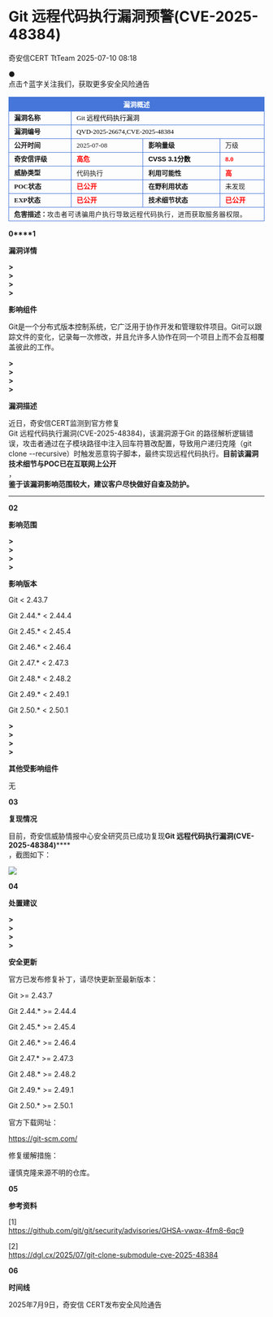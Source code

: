 #  Git 远程代码执行漏洞预警(CVE-2025-48384)  
奇安信CERT  TtTeam   2025-07-10 08:18  
  
●   
点击↑蓝字关注我们，获取更多安全风险通告  
  
  
<table><tbody><tr style="margin: 0px;padding: 0px;outline: 0px;max-width: 100%;visibility: visible;box-sizing: border-box !important;overflow-wrap: break-word !important;"><td colspan="4" data-colwidth="136,157,169,95" valign="middle" align="center" style="margin: 0px;padding: 5px 10px;outline: 0px;word-break: break-all;hyphens: auto;border: 1px solid rgb(70, 118, 217);max-width: 100%;background-color: rgb(70, 118, 217);visibility: visible;overflow-wrap: break-word !important;box-sizing: border-box !important;"><p style="margin: 0px;padding: 0px;outline: 0px;max-width: 100%;clear: both;min-height: 1em;line-height: 1em;visibility: visible;box-sizing: border-box !important;overflow-wrap: break-word !important;"><span style="margin: 0px;padding: 0px;outline: 0px;max-width: 100%;color: rgb(255, 255, 255);letter-spacing: 0px;visibility: visible;box-sizing: border-box !important;overflow-wrap: break-word !important;"><strong style="margin: 0px;padding: 0px;outline: 0px;max-width: 100%;visibility: visible;box-sizing: border-box !important;overflow-wrap: break-word !important;"><span style="margin: 0px;padding: 0px;outline: 0px;max-width: 100%;font-size: 13px;letter-spacing: 0px;visibility: visible;box-sizing: border-box !important;overflow-wrap: break-word !important;"><span leaf="">漏洞概述</span></span></strong><span leaf=""><br/></span></span></p></td></tr><tr style="margin: 0px;padding: 0px;outline: 0px;max-width: 100%;visibility: visible;box-sizing: border-box !important;overflow-wrap: break-word !important;"><td data-colwidth="136" width="136" valign="middle" align="left" style="margin: 0px;padding: 5px 10px;outline: 0px;word-break: break-all;hyphens: auto;border: 1px solid rgb(70, 118, 217);max-width: 100%;visibility: visible;overflow-wrap: break-word !important;box-sizing: border-box !important;"><p style="margin: 0px;padding: 0px;outline: 0px;max-width: 100%;clear: both;min-height: 1em;line-height: 1em;visibility: visible;box-sizing: border-box !important;overflow-wrap: break-word !important;"><span style="margin: 0px;padding: 0px;outline: 0px;max-width: 100%;font-size: 13px;letter-spacing: 0px;visibility: visible;box-sizing: border-box !important;overflow-wrap: break-word !important;"><strong style="margin: 0px;padding: 0px;outline: 0px;max-width: 100%;visibility: visible;box-sizing: border-box !important;overflow-wrap: break-word !important;"><span style="margin: 0px;padding: 0px;outline: 0px;max-width: 100%;letter-spacing: 0px;font-family: 微软雅黑, &#34;Microsoft YaHei&#34;;visibility: visible;box-sizing: border-box !important;overflow-wrap: break-word !important;"><span leaf="">漏洞名称</span></span></strong></span></p></td><td colspan="3" data-colwidth="157,169,95" valign="middle" align="left" style="margin: 0px;padding: 5px 10px;outline: 0px;word-break: break-all;hyphens: auto;border: 1px solid rgb(70, 118, 217);max-width: 100%;visibility: visible;overflow-wrap: break-word !important;box-sizing: border-box !important;"><p style="margin: 0px;padding: 0px;outline: 0px;max-width: 100%;clear: both;min-height: 1em;line-height: 1em;visibility: visible;box-sizing: border-box !important;overflow-wrap: break-word !important;"><span style="margin: 0px;padding: 0px;outline: 0px;max-width: 100%;color: rgb(0, 0, 0);font-size: 13px;caret-color: rgb(255, 0, 0);letter-spacing: 0px;font-family: 微软雅黑, &#34;Microsoft YaHei&#34;;visibility: visible;box-sizing: border-box !important;overflow-wrap: break-word !important;"><span leaf="">Git 远程代码执行漏洞</span></span></p></td></tr><tr style="margin: 0px;padding: 0px;outline: 0px;max-width: 100%;visibility: visible;box-sizing: border-box !important;overflow-wrap: break-word !important;"><td data-colwidth="136" width="136" valign="middle" align="left" style="margin: 0px;padding: 5px 10px;outline: 0px;word-break: break-all;hyphens: auto;border: 1px solid rgb(70, 118, 217);max-width: 100%;visibility: visible;overflow-wrap: break-word !important;box-sizing: border-box !important;"><p style="margin: 0px;padding: 0px;outline: 0px;max-width: 100%;clear: both;min-height: 1em;line-height: 1em;visibility: visible;box-sizing: border-box !important;overflow-wrap: break-word !important;"><span style="margin: 0px;padding: 0px;outline: 0px;max-width: 100%;font-size: 13px;letter-spacing: 0px;font-family: 微软雅黑, &#34;Microsoft YaHei&#34;;visibility: visible;box-sizing: border-box !important;overflow-wrap: break-word !important;"><strong style="margin: 0px;padding: 0px;outline: 0px;max-width: 100%;visibility: visible;box-sizing: border-box !important;overflow-wrap: break-word !important;"><span leaf="">漏洞编号</span></strong></span></p></td><td colspan="3" data-colwidth="157,169,95" valign="middle" align="left" style="margin: 0px;padding: 5px 10px;outline: 0px;word-break: break-all;hyphens: auto;border: 1px solid rgb(70, 118, 217);max-width: 100%;visibility: visible;overflow-wrap: break-word !important;box-sizing: border-box !important;"><p style="margin: 0px;padding: 0px;outline: 0px;max-width: 100%;clear: both;min-height: 1em;line-height: 1em;visibility: visible;box-sizing: border-box !important;overflow-wrap: break-word !important;"><span style="margin: 0px;padding: 0px;outline: 0px;max-width: 100%;color: rgb(0, 0, 0);font-size: 13px;caret-color: rgb(255, 0, 0);font-family: 微软雅黑, &#34;Microsoft YaHei&#34;;visibility: visible;box-sizing: border-box !important;overflow-wrap: break-word !important;"><span leaf="">Q</span><span leaf="">VD-2025-26674</span><span leaf="">,</span><span leaf="">CVE-2025-48384</span></span></p></td></tr><tr style="margin: 0px;padding: 0px;outline: 0px;max-width: 100%;visibility: visible;box-sizing: border-box !important;overflow-wrap: break-word !important;"><td data-colwidth="136" width="136" valign="middle" align="left" style="margin: 0px;padding: 5px 10px;outline: 0px;word-break: break-all;hyphens: auto;border: 1px solid rgb(70, 118, 217);max-width: 100%;visibility: visible;overflow-wrap: break-word !important;box-sizing: border-box !important;"><p style="margin: 0px;padding: 0px;outline: 0px;max-width: 100%;clear: both;min-height: 1em;line-height: 1em;visibility: visible;box-sizing: border-box !important;overflow-wrap: break-word !important;"><span style="margin: 0px;padding: 0px;outline: 0px;max-width: 100%;font-size: 13px;visibility: visible;box-sizing: border-box !important;overflow-wrap: break-word !important;"><strong style="margin: 0px;padding: 0px;outline: 0px;max-width: 100%;visibility: visible;box-sizing: border-box !important;overflow-wrap: break-word !important;"><span style="margin: 0px;padding: 0px;outline: 0px;max-width: 100%;font-family: 微软雅黑, &#34;Microsoft YaHei&#34;;visibility: visible;box-sizing: border-box !important;overflow-wrap: break-word !important;"><span leaf="">公开时间</span></span></strong></span></p></td><td data-colwidth="157" width="157" valign="middle" align="left" style="margin: 0px;padding: 5px 10px;outline: 0px;word-break: break-all;hyphens: auto;border: 1px solid rgb(70, 118, 217);max-width: 100%;visibility: visible;overflow-wrap: break-word !important;box-sizing: border-box !important;"><p style="margin: 0px;padding: 0px;outline: 0px;max-width: 100%;clear: both;min-height: 1em;line-height: 1em;visibility: visible;box-sizing: border-box !important;overflow-wrap: break-word !important;"><span style="margin: 0px;padding: 0px;outline: 0px;max-width: 100%;font-size: 13px;font-family: 微软雅黑, &#34;Microsoft YaHei&#34;;visibility: visible;box-sizing: border-box !important;overflow-wrap: break-word !important;"><span leaf="">2025-07-08</span></span></p></td><td data-colwidth="169" width="169" valign="middle" align="left" style="margin: 0px;padding: 5px 10px;outline: 0px;word-break: break-all;hyphens: auto;border: 1px solid rgb(70, 118, 217);max-width: 100%;visibility: visible;overflow-wrap: break-word !important;box-sizing: border-box !important;"><p style="margin: 0px;padding: 0px;outline: 0px;max-width: 100%;clear: both;min-height: 1em;line-height: 1em;visibility: visible;box-sizing: border-box !important;overflow-wrap: break-word !important;"><span style="margin: 0px;padding: 0px;outline: 0px;max-width: 100%;font-size: 13px;visibility: visible;box-sizing: border-box !important;overflow-wrap: break-word !important;"><strong style="margin: 0px;padding: 0px;outline: 0px;max-width: 100%;visibility: visible;box-sizing: border-box !important;overflow-wrap: break-word !important;"><span style="margin: 0px;padding: 0px;outline: 0px;max-width: 100%;font-family: 微软雅黑, &#34;Microsoft YaHei&#34;;visibility: visible;box-sizing: border-box !important;overflow-wrap: break-word !important;"><span leaf="">影响量级</span></span></strong></span></p></td><td data-colwidth="95" width="95" valign="middle" align="left" style="margin: 0px;padding: 5px 10px;outline: 0px;word-break: break-all;hyphens: auto;border: 1px solid rgb(70, 118, 217);max-width: 100%;visibility: visible;overflow-wrap: break-word !important;box-sizing: border-box !important;"><p style="margin: 0px;padding: 0px;outline: 0px;max-width: 100%;clear: both;min-height: 1em;line-height: 1em;visibility: visible;box-sizing: border-box !important;overflow-wrap: break-word !important;"><span style="margin: 0px;padding: 0px;outline: 0px;max-width: 100%;font-size: 13px;font-family: 微软雅黑, &#34;Microsoft YaHei&#34;;visibility: visible;box-sizing: border-box !important;overflow-wrap: break-word !important;"><span leaf="">万级</span></span></p></td></tr><tr style="margin: 0px;padding: 0px;outline: 0px;max-width: 100%;visibility: visible;box-sizing: border-box !important;overflow-wrap: break-word !important;"><td data-colwidth="136" width="136" valign="middle" align="left" style="margin: 0px;padding: 5px 10px;outline: 0px;word-break: break-all;hyphens: auto;border: 1px solid rgb(70, 118, 217);max-width: 100%;visibility: visible;overflow-wrap: break-word !important;box-sizing: border-box !important;"><p style="margin: 0px;padding: 0px;outline: 0px;max-width: 100%;clear: both;min-height: 1em;line-height: 1em;visibility: visible;box-sizing: border-box !important;overflow-wrap: break-word !important;"><span style="margin: 0px;padding: 0px;outline: 0px;max-width: 100%;font-size: 13px;visibility: visible;box-sizing: border-box !important;overflow-wrap: break-word !important;"><strong style="margin: 0px;padding: 0px;outline: 0px;max-width: 100%;visibility: visible;box-sizing: border-box !important;overflow-wrap: break-word !important;"><span style="margin: 0px;padding: 0px;outline: 0px;max-width: 100%;font-family: 微软雅黑, &#34;Microsoft YaHei&#34;;visibility: visible;box-sizing: border-box !important;overflow-wrap: break-word !important;"><span leaf="">奇安信评级</span></span></strong></span></p></td><td data-colwidth="157" width="157" valign="middle" align="left" style="margin: 0px;padding: 5px 10px;outline: 0px;word-break: break-all;hyphens: auto;border: 1px solid rgb(70, 118, 217);max-width: 100%;visibility: visible;overflow-wrap: break-word !important;box-sizing: border-box !important;"><p style="margin: 0px;padding: 0px;outline: 0px;max-width: 100%;clear: both;min-height: 1em;line-height: 1em;visibility: visible;box-sizing: border-box !important;overflow-wrap: break-word !important;"><span style="margin: 0px;padding: 0px;outline: 0px;max-width: 100%;font-size: 13px;font-family: 微软雅黑, &#34;Microsoft YaHei&#34;;visibility: visible;box-sizing: border-box !important;overflow-wrap: break-word !important;"><strong style="margin: 0px;padding: 0px;cursor: text;color: rgb(0, 0, 0);caret-color: rgb(255, 0, 0);font-family: 微软雅黑, &#34;Microsoft YaHei&#34;, sans-serif;visibility: visible;max-width: 100%;max-inline-size: 100%;outline: none 0px !important;box-sizing: border-box !important;overflow-wrap: break-word !important;"><span style="margin: 0px;padding: 0px;cursor: text;color: rgb(255, 0, 0);font-family: 微软雅黑, &#34;Microsoft YaHei&#34;;visibility: visible;max-width: 100%;max-inline-size: 100%;outline: none 0px !important;box-sizing: border-box !important;overflow-wrap: break-word !important;"><span leaf="">高危</span></span></strong></span></p></td><td data-colwidth="169" width="169" valign="middle" align="left" style="margin: 0px;padding: 5px 10px;outline: 0px;word-break: break-all;hyphens: auto;border: 1px solid rgb(70, 118, 217);max-width: 100%;visibility: visible;overflow-wrap: break-word !important;box-sizing: border-box !important;"><p style="margin: 0px;padding: 0px;outline: 0px;max-width: 100%;clear: both;min-height: 1em;line-height: 1em;visibility: visible;box-sizing: border-box !important;overflow-wrap: break-word !important;"><span style="margin: 0px;padding: 0px;outline: 0px;max-width: 100%;font-size: 13px;visibility: visible;box-sizing: border-box !important;overflow-wrap: break-word !important;"><strong style="margin: 0px;padding: 0px;outline: 0px;max-width: 100%;visibility: visible;box-sizing: border-box !important;overflow-wrap: break-word !important;"><span style="margin: 0px;padding: 0px;outline: 0px;max-width: 100%;font-family: 微软雅黑, &#34;Microsoft YaHei&#34;;visibility: visible;box-sizing: border-box !important;overflow-wrap: break-word !important;"><strong style="margin: 0px;padding: 0px;cursor: text;color: rgb(0, 0, 0);caret-color: rgb(255, 0, 0);font-family: 微软雅黑, &#34;Microsoft YaHei&#34;, sans-serif;visibility: visible;max-width: 100%;max-inline-size: 100%;outline: none 0px !important;box-sizing: border-box !important;overflow-wrap: break-word !important;"><span leaf="">CVSS 3.1分数</span></strong></span></strong></span></p></td><td data-colwidth="95" width="95" valign="middle" align="left" style="margin: 0px;padding: 5px 10px;outline: 0px;word-break: break-all;hyphens: auto;border: 1px solid rgb(70, 118, 217);max-width: 100%;visibility: visible;overflow-wrap: break-word !important;box-sizing: border-box !important;"><p style="margin: 0px;padding: 0px;outline: 0px;max-width: 100%;clear: both;min-height: 1em;line-height: 1em;visibility: visible;box-sizing: border-box !important;overflow-wrap: break-word !important;"><strong style="margin: 0px;padding: 0px;outline: 0px;max-width: 100%;visibility: visible;box-sizing: border-box !important;overflow-wrap: break-word !important;"><span style="margin: 0px;padding: 0px;outline: 0px;max-width: 100%;caret-color: rgb(255, 0, 0);font-size: 13px;color: rgb(255, 0, 0);font-family: 微软雅黑, &#34;Microsoft YaHei&#34;;visibility: visible;box-sizing: border-box !important;overflow-wrap: break-word !important;"><span leaf="">8.0</span></span></strong></p></td></tr><tr style="margin: 0px;padding: 0px;outline: 0px;max-width: 100%;visibility: visible;box-sizing: border-box !important;overflow-wrap: break-word !important;"><td data-colwidth="136" width="136" valign="middle" align="left" style="margin: 0px;padding: 5px 10px;outline: 0px;word-break: break-all;hyphens: auto;border: 1px solid rgb(70, 118, 217);max-width: 100%;visibility: visible;overflow-wrap: break-word !important;box-sizing: border-box !important;"><p style="margin: 0px;padding: 0px;outline: 0px;max-width: 100%;clear: both;min-height: 1em;line-height: 1em;visibility: visible;box-sizing: border-box !important;overflow-wrap: break-word !important;"><span style="margin: 0px;padding: 0px;outline: 0px;max-width: 100%;font-size: 13px;visibility: visible;box-sizing: border-box !important;overflow-wrap: break-word !important;"><strong style="margin: 0px;padding: 0px;outline: 0px;max-width: 100%;visibility: visible;box-sizing: border-box !important;overflow-wrap: break-word !important;"><span style="margin: 0px;padding: 0px;outline: 0px;max-width: 100%;font-family: 微软雅黑, &#34;Microsoft YaHei&#34;;visibility: visible;box-sizing: border-box !important;overflow-wrap: break-word !important;"><span leaf="">威胁类型</span></span></strong><strong style="margin: 0px;padding: 0px;outline: 0px;max-width: 100%;visibility: visible;box-sizing: border-box !important;overflow-wrap: break-word !important;"><span style="margin: 0px;padding: 0px;outline: 0px;max-width: 100%;font-family: 微软雅黑, &#34;Microsoft YaHei&#34;;visibility: visible;box-sizing: border-box !important;overflow-wrap: break-word !important;"></span></strong></span></p></td><td data-colwidth="157" width="157" valign="middle" align="left" style="margin: 0px;padding: 5px 10px;outline: 0px;word-break: break-all;hyphens: auto;border: 1px solid rgb(70, 118, 217);max-width: 100%;visibility: visible;overflow-wrap: break-word !important;box-sizing: border-box !important;"><p style="margin: 0px;padding: 0px;outline: 0px;max-width: 100%;clear: both;min-height: 1em;line-height: 1em;visibility: visible;box-sizing: border-box !important;overflow-wrap: break-word !important;"><span style="margin: 0px;padding: 0px;outline: 0px;max-width: 100%;font-size: 13px;visibility: visible;box-sizing: border-box !important;overflow-wrap: break-word !important;"><span leaf="">代码执行</span></span></p></td><td data-colwidth="169" width="169" valign="middle" align="left" style="margin: 0px;padding: 5px 10px;outline: 0px;word-break: break-all;hyphens: auto;border: 1px solid rgb(70, 118, 217);max-width: 100%;visibility: visible;overflow-wrap: break-word !important;box-sizing: border-box !important;"><p style="margin: 0px;padding: 0px;outline: 0px;max-width: 100%;clear: both;min-height: 1em;line-height: 1em;visibility: visible;box-sizing: border-box !important;overflow-wrap: break-word !important;"><strong style="margin: 0px;padding: 0px;outline: 0px;max-width: 100%;visibility: visible;box-sizing: border-box !important;overflow-wrap: break-word !important;"><span style="margin: 0px;padding: 0px;outline: 0px;max-width: 100%;font-size: 13px;visibility: visible;box-sizing: border-box !important;overflow-wrap: break-word !important;"><span leaf="">利用可能性</span></span></strong></p></td><td data-colwidth="95" width="95" valign="middle" align="left" style="margin: 0px;padding: 5px 10px;outline: 0px;word-break: break-all;hyphens: auto;border: 1px solid rgb(70, 118, 217);max-width: 100%;visibility: visible;overflow-wrap: break-word !important;box-sizing: border-box !important;"><p style="margin: 0px;padding: 0px;outline: 0px;max-width: 100%;clear: both;min-height: 1em;line-height: 1em;visibility: visible;box-sizing: border-box !important;overflow-wrap: break-word !important;"><span style="margin: 0px;padding: 0px;outline: 0px;max-width: 100%;color: rgb(255, 0, 0);visibility: visible;box-sizing: border-box !important;overflow-wrap: break-word !important;"><strong style="margin: 0px;padding: 0px;outline: 0px;max-width: 100%;visibility: visible;box-sizing: border-box !important;overflow-wrap: break-word !important;"><span style="margin: 0px;padding: 0px;outline: 0px;max-width: 100%;font-size: 13px;visibility: visible;box-sizing: border-box !important;overflow-wrap: break-word !important;"><span leaf="">高</span></span></strong></span></p></td></tr><tr style="margin: 0px;padding: 0px;outline: 0px;max-width: 100%;visibility: visible;box-sizing: border-box !important;overflow-wrap: break-word !important;"><td data-colwidth="136" width="136" valign="middle" align="left" style="margin: 0px;padding: 5px 10px;outline: 0px;word-break: break-all;hyphens: auto;border: 1px solid rgb(70, 118, 217);max-width: 100%;visibility: visible;overflow-wrap: break-word !important;box-sizing: border-box !important;"><p style="margin: 0px;padding: 0px;outline: 0px;max-width: 100%;clear: both;min-height: 1em;line-height: 1em;visibility: visible;box-sizing: border-box !important;overflow-wrap: break-word !important;"><span style="margin: 0px;padding: 0px;outline: 0px;max-width: 100%;font-size: 13px;visibility: visible;box-sizing: border-box !important;overflow-wrap: break-word !important;"><strong style="margin: 0px;padding: 0px;outline: 0px;max-width: 100%;visibility: visible;box-sizing: border-box !important;overflow-wrap: break-word !important;"><span style="margin: 0px;padding: 0px;outline: 0px;max-width: 100%;font-family: 微软雅黑, &#34;Microsoft YaHei&#34;;visibility: visible;box-sizing: border-box !important;overflow-wrap: break-word !important;"><span leaf="">POC状态</span></span></strong></span></p></td><td data-colwidth="157" width="157" valign="middle" align="left" style="margin: 0px;padding: 5px 10px;outline: 0px;word-break: break-all;hyphens: auto;border: 1px solid rgb(70, 118, 217);max-width: 100%;visibility: visible;overflow-wrap: break-word !important;box-sizing: border-box !important;"><p style="margin: 0px;padding: 0px;outline: 0px;max-width: 100%;clear: both;min-height: 1em;line-height: 1em;visibility: visible;box-sizing: border-box !important;overflow-wrap: break-word !important;"><span style="margin: 0px;padding: 0px;outline: 0px;max-width: 100%;color: rgb(255, 0, 0);font-size: 13px;visibility: visible;box-sizing: border-box !important;overflow-wrap: break-word !important;"><strong style="margin: 0px;padding: 0px;outline: 0px;max-width: 100%;visibility: visible;box-sizing: border-box !important;overflow-wrap: break-word !important;"><span style="margin: 0px;padding: 0px;outline: 0px;max-width: 100%;font-family: 微软雅黑, &#34;Microsoft YaHei&#34;;visibility: visible;box-sizing: border-box !important;overflow-wrap: break-word !important;"><span style="margin: 0px;padding: 0px;outline: 0px;max-width: 100%;color: rgb(0, 0, 0);letter-spacing: 0.544px;visibility: visible;box-sizing: border-box !important;overflow-wrap: break-word !important;"></span></span></strong></span><span style="margin: 0px;padding: 0px;outline: 0px;max-width: 100%;color: rgb(255, 0, 0);visibility: visible;box-sizing: border-box !important;overflow-wrap: break-word !important;"><span style="margin: 0px;padding: 0px;outline: 0px;max-width: 100%;font-size: 13px;font-family: 微软雅黑, &#34;Microsoft YaHei&#34;;color: rgb(0, 0, 0);letter-spacing: 0.544px;visibility: visible;box-sizing: border-box !important;overflow-wrap: break-word !important;"><strong style="margin: 0px;padding: 0px;outline: 0px;max-width: 100%;font-family: system-ui, -apple-system, BlinkMacSystemFont, &#34;Helvetica Neue&#34;, &#34;PingFang SC&#34;, &#34;Hiragino Sans GB&#34;, &#34;Microsoft YaHei UI&#34;, &#34;Microsoft YaHei&#34;, Arial, sans-serif;visibility: visible;box-sizing: border-box !important;overflow-wrap: break-word !important;"><span style="margin: 0px;padding: 0px;outline: 0px;max-width: 100%;color: rgb(255, 0, 0);font-family: 微软雅黑, &#34;Microsoft YaHei&#34;;visibility: visible;box-sizing: border-box !important;overflow-wrap: break-word !important;"><span leaf="">已公开</span></span></strong></span></span></p></td><td data-colwidth="169" width="169" valign="middle" align="left" style="margin: 0px;padding: 5px 10px;outline: 0px;word-break: break-all;hyphens: auto;border: 1px solid rgb(70, 118, 217);max-width: 100%;visibility: visible;overflow-wrap: break-word !important;box-sizing: border-box !important;"><p style="margin: 0px;padding: 0px;outline: 0px;max-width: 100%;clear: both;min-height: 1em;line-height: 1em;visibility: visible;box-sizing: border-box !important;overflow-wrap: break-word !important;"><span style="margin: 0px;padding: 0px;outline: 0px;max-width: 100%;font-size: 13px;visibility: visible;box-sizing: border-box !important;overflow-wrap: break-word !important;"><strong style="margin: 0px;padding: 0px;outline: 0px;max-width: 100%;visibility: visible;box-sizing: border-box !important;overflow-wrap: break-word !important;"><span style="margin: 0px;padding: 0px;outline: 0px;max-width: 100%;font-family: 微软雅黑, &#34;Microsoft YaHei&#34;;visibility: visible;box-sizing: border-box !important;overflow-wrap: break-word !important;"><span leaf="">在野利用状态</span></span></strong></span></p></td><td data-colwidth="95" width="95" valign="middle" align="left" style="margin: 0px;padding: 5px 10px;outline: 0px;word-break: break-all;hyphens: auto;border: 1px solid rgb(70, 118, 217);max-width: 100%;visibility: visible;overflow-wrap: break-word !important;box-sizing: border-box !important;"><p style="margin: 0px;padding: 0px;outline: 0px;max-width: 100%;clear: both;min-height: 1em;line-height: 1em;visibility: visible;box-sizing: border-box !important;overflow-wrap: break-word !important;"><span style="margin: 0px;padding: 0px;outline: 0px;max-width: 100%;font-size: 13px;font-family: 微软雅黑, &#34;Microsoft YaHei&#34;;visibility: visible;box-sizing: border-box !important;overflow-wrap: break-word !important;"><span leaf="">未发现</span></span></p></td></tr><tr style="margin: 0px;padding: 0px;outline: 0px;max-width: 100%;visibility: visible;box-sizing: border-box !important;overflow-wrap: break-word !important;"><td data-colwidth="136" width="136" valign="middle" align="left" style="margin: 0px;padding: 5px 10px;outline: 0px;word-break: break-all;hyphens: auto;border: 1px solid rgb(70, 118, 217);max-width: 100%;visibility: visible;overflow-wrap: break-word !important;box-sizing: border-box !important;"><p style="margin: 0px;padding: 0px;outline: 0px;max-width: 100%;clear: both;min-height: 1em;line-height: 1em;visibility: visible;box-sizing: border-box !important;overflow-wrap: break-word !important;"><span style="margin: 0px;padding: 0px;outline: 0px;max-width: 100%;font-size: 13px;visibility: visible;box-sizing: border-box !important;overflow-wrap: break-word !important;"><strong style="margin: 0px;padding: 0px;outline: 0px;max-width: 100%;visibility: visible;box-sizing: border-box !important;overflow-wrap: break-word !important;"><span style="margin: 0px;padding: 0px;outline: 0px;max-width: 100%;font-family: 微软雅黑, &#34;Microsoft YaHei&#34;;visibility: visible;box-sizing: border-box !important;overflow-wrap: break-word !important;"><span leaf="">EXP状态</span></span></strong></span></p></td><td data-colwidth="157" width="157" valign="middle" align="left" style="margin: 0px;padding: 5px 10px;outline: 0px;word-break: break-all;hyphens: auto;border: 1px solid rgb(70, 118, 217);max-width: 100%;visibility: visible;overflow-wrap: break-word !important;box-sizing: border-box !important;"><p style="margin: 0px;padding: 0px;outline: 0px;max-width: 100%;clear: both;min-height: 1em;line-height: 1em;visibility: visible;box-sizing: border-box !important;overflow-wrap: break-word !important;"><span style="margin: 0px;padding: 0px;outline: 0px;max-width: 100%;color: rgb(255, 0, 0);visibility: visible;box-sizing: border-box !important;overflow-wrap: break-word !important;"><span style="margin: 0px;padding: 0px;outline: 0px;max-width: 100%;font-size: 13px;font-family: 微软雅黑, &#34;Microsoft YaHei&#34;;visibility: visible;box-sizing: border-box !important;overflow-wrap: break-word !important;"><span style="margin: 0px;padding: 0px;outline: 0px;max-width: 100%;color: rgb(0, 0, 0);letter-spacing: 0.544px;visibility: visible;box-sizing: border-box !important;overflow-wrap: break-word !important;"><strong style="margin: 0px;padding: 0px;outline: 0px;max-width: 100%;font-family: system-ui, -apple-system, BlinkMacSystemFont, &#34;Helvetica Neue&#34;, &#34;PingFang SC&#34;, &#34;Hiragino Sans GB&#34;, &#34;Microsoft YaHei UI&#34;, &#34;Microsoft YaHei&#34;, Arial, sans-serif;visibility: visible;box-sizing: border-box !important;overflow-wrap: break-word !important;"><span style="margin: 0px;padding: 0px;outline: 0px;max-width: 100%;color: rgb(255, 0, 0);font-family: 微软雅黑, &#34;Microsoft YaHei&#34;;visibility: visible;box-sizing: border-box !important;overflow-wrap: break-word !important;"><span leaf="">已公开</span></span></strong></span></span><strong style="margin: 0px;padding: 0px;outline: 0px;max-width: 100%;visibility: visible;box-sizing: border-box !important;overflow-wrap: break-word !important;"><span style="margin: 0px;padding: 0px;outline: 0px;max-width: 100%;font-size: 13px;font-family: 微软雅黑, &#34;Microsoft YaHei&#34;;visibility: visible;box-sizing: border-box !important;overflow-wrap: break-word !important;"><span style="margin: 0px;padding: 0px;outline: 0px;max-width: 100%;color: rgb(0, 0, 0);letter-spacing: 0.544px;visibility: visible;box-sizing: border-box !important;overflow-wrap: break-word !important;"></span></span></strong></span></p></td><td data-colwidth="169" width="169" valign="middle" align="left" style="margin: 0px;padding: 5px 10px;outline: 0px;word-break: break-all;hyphens: auto;border: 1px solid rgb(70, 118, 217);max-width: 100%;visibility: visible;overflow-wrap: break-word !important;box-sizing: border-box !important;"><p style="margin: 0px;padding: 0px;outline: 0px;max-width: 100%;clear: both;min-height: 1em;line-height: 1em;visibility: visible;box-sizing: border-box !important;overflow-wrap: break-word !important;"><span style="margin: 0px;padding: 0px;outline: 0px;max-width: 100%;font-size: 13px;visibility: visible;box-sizing: border-box !important;overflow-wrap: break-word !important;"><strong style="margin: 0px;padding: 0px;outline: 0px;max-width: 100%;visibility: visible;box-sizing: border-box !important;overflow-wrap: break-word !important;"><span style="margin: 0px;padding: 0px;outline: 0px;max-width: 100%;font-family: 微软雅黑, &#34;Microsoft YaHei&#34;;visibility: visible;box-sizing: border-box !important;overflow-wrap: break-word !important;"><span leaf="">技术细节状态</span></span></strong></span></p></td><td data-colwidth="95" width="95" valign="middle" align="left" style="margin: 0px;padding: 5px 10px;outline: 0px;word-break: break-all;hyphens: auto;border: 1px solid rgb(70, 118, 217);max-width: 100%;visibility: visible;overflow-wrap: break-word !important;box-sizing: border-box !important;"><p style="margin: 0px;padding: 0px;outline: 0px;max-width: 100%;clear: both;min-height: 1em;line-height: 1em;visibility: visible;box-sizing: border-box !important;overflow-wrap: break-word !important;"><span style="margin: 0px;padding: 0px;outline: 0px;max-width: 100%;font-size: 13px;visibility: visible;box-sizing: border-box !important;overflow-wrap: break-word !important;"><span style="margin: 0px;padding: 0px;outline: 0px;max-width: 100%;color: rgb(255, 0, 0);font-family: 微软雅黑, &#34;Microsoft YaHei&#34;;visibility: visible;box-sizing: border-box !important;overflow-wrap: break-word !important;"><span style="margin: 0px;padding: 0px;outline: 0px;max-width: 100%;color: rgb(0, 0, 0);letter-spacing: 0.544px;visibility: visible;box-sizing: border-box !important;overflow-wrap: break-word !important;"><strong style="margin: 0px;padding: 0px;outline: 0px;max-width: 100%;font-family: system-ui, -apple-system, BlinkMacSystemFont, &#34;Helvetica Neue&#34;, &#34;PingFang SC&#34;, &#34;Hiragino Sans GB&#34;, &#34;Microsoft YaHei UI&#34;, &#34;Microsoft YaHei&#34;, Arial, sans-serif;visibility: visible;box-sizing: border-box !important;overflow-wrap: break-word !important;"><span style="margin: 0px;padding: 0px;outline: 0px;max-width: 100%;color: rgb(255, 0, 0);font-family: 微软雅黑, &#34;Microsoft YaHei&#34;;visibility: visible;box-sizing: border-box !important;overflow-wrap: break-word !important;"><span leaf="">已公开</span></span></strong></span></span><strong style="margin: 0px;padding: 0px;outline: 0px;max-width: 100%;visibility: visible;box-sizing: border-box !important;overflow-wrap: break-word !important;"><span style="margin: 0px;padding: 0px;outline: 0px;max-width: 100%;color: rgb(255, 0, 0);font-family: 微软雅黑, &#34;Microsoft YaHei&#34;;visibility: visible;box-sizing: border-box !important;overflow-wrap: break-word !important;"><span style="margin: 0px;padding: 0px;outline: 0px;max-width: 100%;color: rgb(0, 0, 0);letter-spacing: 0.544px;visibility: visible;box-sizing: border-box !important;overflow-wrap: break-word !important;"></span></span></strong></span></p></td></tr><tr style="margin: 0px;padding: 0px;outline: 0px;max-width: 100%;visibility: visible;box-sizing: border-box !important;overflow-wrap: break-word !important;"><td colspan="4" data-colwidth="136,157,169,95" valign="middle" align="left" style="margin: 0px;padding: 5px 10px;outline: 0px;word-break: break-all;hyphens: auto;border: 1px solid rgb(70, 118, 217);max-width: 100%;visibility: visible;overflow-wrap: break-word !important;box-sizing: border-box !important;"><p style="margin: 0px;padding: 0px;outline: 0px;max-width: 100%;clear: both;min-height: 1em;line-height: 1em;visibility: visible;box-sizing: border-box !important;overflow-wrap: break-word !important;"><strong style="margin: 0px;padding: 0px;outline: 0px;max-width: 100%;visibility: visible;box-sizing: border-box !important;overflow-wrap: break-word !important;"><span style="margin: 0px;padding: 0px;outline: 0px;max-width: 100%;font-size: 13px;visibility: visible;box-sizing: border-box !important;overflow-wrap: break-word !important;"><span leaf="">危害描述：</span></span></strong><span style="margin: 0px;padding: 0px;outline: 0px;max-width: 100%;font-size: 13px;letter-spacing: 0.544px;visibility: visible;box-sizing: border-box !important;overflow-wrap: break-word !important;"><span leaf="">攻击者可诱骗用户执行导致远程代码执行，进而获取服务器权限。</span></span></p></td></tr></tbody></table>  
  
  
**0****1**  
  
**漏洞详情**  
  
**>**  
**>**  
**>**  
**>**  
  
**影响组件**  
  
Git是一个分布式版本控制系统，它广泛用于协作开发和管理软件项目。Git可以跟踪文件的变化，记录每一次修改，并且允许多人协作在同一个项目上而不会互相覆盖彼此的工作。  
  
**>**  
**>**  
**>**  
**>**  
  
**漏洞描述**  
  
近日，奇安信CERT监测到官方修复  
Git 远程代码执行漏洞(CVE-2025-48384)，该漏洞源于Git 的路径解析逻辑错误，攻击者通过在子模块路径中注入回车符篡改配置，导致用户递归克隆（git clone --recursive）时触发恶意钩子脚本，最终实现远程代码执行。**目前该漏洞技术细节与POC已在互联网上公开**  
，  
**鉴于该漏洞影响范围较大，建议客户尽快做好自查及防护。**  
  
****  
  
  
**02**  
  
**影响范围**  
  
**>**  
**>**  
**>**  
**>**  
  
**影响版本**  
  
Git < 2.43.7  
  
Git 2.44.* < 2.44.4  
  
Git 2.45.* < 2.45.4  
  
Git 2.46.* < 2.46.4  
  
Git 2.47.* < 2.47.3  
  
Git 2.48.* < 2.48.2  
  
Git 2.49.* < 2.49.1  
  
Git 2.50.* < 2.50.1  
  
**>**  
**>**  
**>**  
**>**  
  
**其他受影响组件**  
  
无  
  
  
  
**03**  
  
**复现情况**  
  
目前，奇安信威胁情报中心安全研究员已成功复现**Git 远程代码执行漏洞(CVE-2025-48384)******  
，截图如下：  
  
![](https://mmbiz.qpic.cn/mmbiz_jpg/bMyibjv83iavzJjWSX1sbQFXhLY09W7JeUmjjKh26nAmGpg3stZJzW4icoKRFoIXiaFFbYYZTUPY8wlEvzdQcyANKg/640?wx_fmt=jpeg&from=appmsg&watermark=1 "")  
  
  
  
**04**  
  
**处置建议**  
  
**>**  
**>**  
**>**  
**>**  
  
**安全更新**  
  
官方已发布修复补丁，请尽快更新至最新版本：  
  
Git >= 2.43.7  
  
Git 2.44.* >= 2.44.4  
  
Git 2.45.* >= 2.45.4  
  
Git 2.46.* >= 2.46.4  
  
Git 2.47.* >= 2.47.3  
  
Git 2.48.* >= 2.48.2  
  
Git 2.49.* >= 2.49.1  
  
Git 2.50.* >= 2.50.1  
  
官方下载网址：  
  
https://git-scm.com/  
  
修复缓解措施：  
  
谨慎克隆来源不明的仓库。  
  
  
**05**  
  
**参考资料**  
  
[1]  
https://github.com/git/git/security/advisories/GHSA-vwqx-4fm8-6qc9  
  
[2]  
https://dgl.cx/2025/07/git-clone-submodule-cve-2025-48384  
  
  
  
**06**  
  
**时间线**  
  
2025年7月9日，奇安信 CERT发布安全风险通告  
  
  
